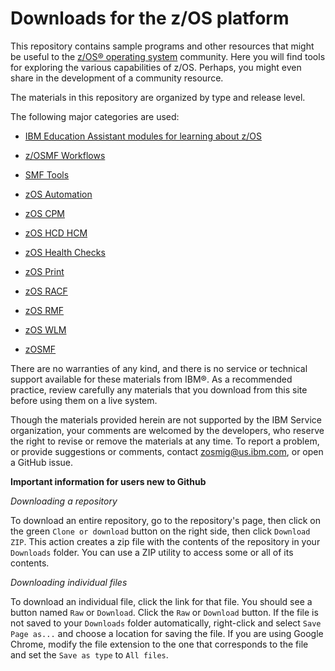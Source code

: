 Downloads for the z/OS platform
===============================

This repository contains sample programs and other resources that might be useful to the [z/OS® operating system](https://www.ibm.com/it-infrastructure/z/zos) community. Here you will find tools for exploring the various capabilities of z/OS. Perhaps, you might even share in the development of a community resource.

The materials in this repository are organized by type and release level.

The following major categories are used:

* [IBM Education Assistant modules for learning about z/OS](zOS-Education)

* [z/OSMF Workflows](zOS-Workflow)

* [SMF Tools](SMF-Tools)

* [zOS Automation](zOS-Automation)

* [zOS CPM](zOS-CPM)

* [zOS HCD HCM](zOS-HCD_HCM)

* [zOS Health Checks](zOS-HealthChecks)

* [zOS Print](zOS-Print)

* [zOS RACF](zOS-RACF)

* [zOS RMF](zOS-RMF)

* [zOS WLM](zOS-WLM)

* [zOSMF](zOSMF)


There are no warranties of any kind, and there is no service or technical support available for these materials from IBM®. As a recommended practice, review carefully any materials that you download from this site before using them on a live system.

Though the materials provided herein are not supported by the IBM Service organization, your comments are welcomed by the developers, who reserve the right to revise or remove the materials at any time. To report a problem, or provide suggestions or comments, contact zosmig@us.ibm.com, or open a GitHub issue.

**Important information for users new to Github**

*Downloading a repository*

To download an entire repository, go to the repository's page, then click on the green `Clone or download` button on the right side, then click `Download ZIP`. This action creates a zip file with the contents of the repository in your `Downloads` folder. You can use a ZIP utility to access some or all of its contents.

*Downloading individual files*

To download an individual file, click the link for that file. You should see a button named `Raw` or `Download`. Click the `Raw` or `Download` button. If the file is not saved to your `Downloads` folder automatically, right-click and select `Save Page as...` and choose a location for saving the file. If you are using Google Chrome, modify the file extension to the one that corresponds to the file and set the `Save as type` to `All files`.
